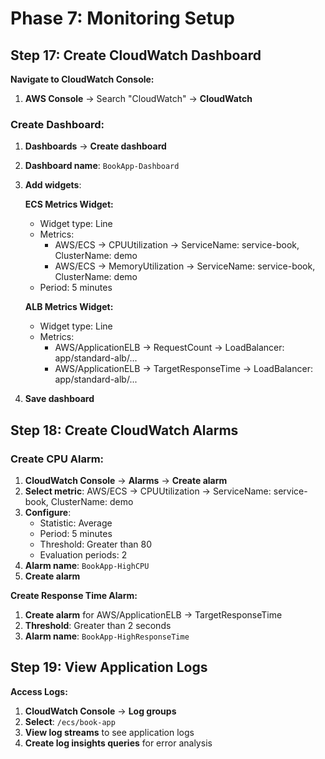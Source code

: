 # Phase 7: Monitoring Setup

## Step 17: Create CloudWatch Dashboard

**Navigate to CloudWatch Console:**
1. **AWS Console** → Search "CloudWatch" → **CloudWatch**

### Create Dashboard:

1. **Dashboards** → **Create dashboard**
2. **Dashboard name**: `BookApp-Dashboard`
3. **Add widgets**:

   **ECS Metrics Widget:**
   - Widget type: Line
   - Metrics: 
     - AWS/ECS → CPUUtilization → ServiceName: service-book, ClusterName: demo
     - AWS/ECS → MemoryUtilization → ServiceName: service-book, ClusterName: demo
   - Period: 5 minutes

   **ALB Metrics Widget:**
   - Widget type: Line
   - Metrics:
     - AWS/ApplicationELB → RequestCount → LoadBalancer: app/standard-alb/...
     - AWS/ApplicationELB → TargetResponseTime → LoadBalancer: app/standard-alb/...

4. **Save dashboard**

## Step 18: Create CloudWatch Alarms

### Create CPU Alarm:

1. **CloudWatch Console** → **Alarms** → **Create alarm**
2. **Select metric**: AWS/ECS → CPUUtilization → ServiceName: service-book, ClusterName: demo
3. **Configure**:
   - Statistic: Average
   - Period: 5 minutes
   - Threshold: Greater than 80
   - Evaluation periods: 2
4. **Alarm name**: `BookApp-HighCPU`
5. **Create alarm**

**Create Response Time Alarm:**
1. **Create alarm** for AWS/ApplicationELB → TargetResponseTime
2. **Threshold**: Greater than 2 seconds
3. **Alarm name**: `BookApp-HighResponseTime`

## Step 19: View Application Logs

**Access Logs:**
1. **CloudWatch Console** → **Log groups**
2. **Select**: `/ecs/book-app`
3. **View log streams** to see application logs
4. **Create log insights queries** for error analysis


